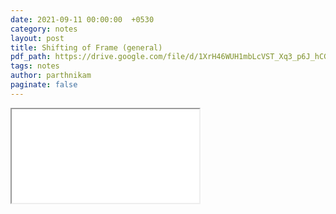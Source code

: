 ```yaml
---
date: 2021-09-11 00:00:00  +0530
category: notes
layout: post
title: Shifting of Frame (general)
pdf_path: https://drive.google.com/file/d/1XrH46WUH1mbLcVST_Xq3_p6J_hCG4wky/preview?usp=sharing
tags: notes
author: parthnikam
paginate: false
---
```


<iframe class="embed-pdf" src="{{ page.pdf_path }}#toolbar=0" seamless="seamless" scrolling="no" style="overflow:hidden"></iframe>
